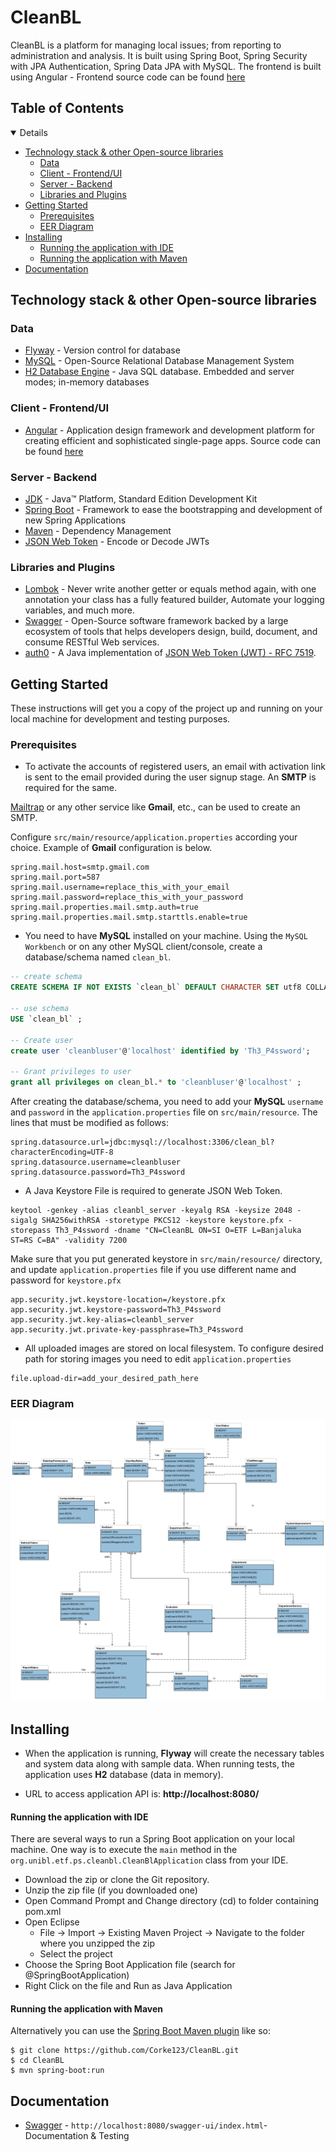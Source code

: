 # CleanBL

CleanBL is a platform for managing local issues; from reporting to administration and analysis. It is built using Spring Boot, Spring Security with JPA Authentication, Spring Data JPA with MySQL. The frontend is built using Angular - Frontend source code can be found [here](https://github.com/Corke123/clean-bl-frontend)

## Table of Contents
<details open="open">
   <ul>
      <li>
         <a href="#technology-stack---other-open-source-libraries">Technology stack &amp; other Open-source libraries</a>
         <ul>
            <li><a href="#data">Data</a></li>
            <li><a href="#client---frontend-ui">Client - Frontend/UI</a></li>
            <li><a href="#server---backend">Server - Backend</a></li>
            <li><a href="#libraries-and-plugins">Libraries and Plugins</a></li>
         </ul>
      </li>
      <li>
         <a href="#getting-started">Getting Started</a>
         <ul>
            <li><a href="#prerequisites">Prerequisites</a></li>
            <li><a href="#eer-diagram">EER Diagram</a></li>
         </ul>
      </li>
      <li>
         <a href="#installing">Installing</a>
         <ul>
            <li><a href="#running-the-application-with-ide">Running the application with IDE</a></li>
            <li><a href="#running-the-application-with-maven">Running the application with Maven</a></li>
         </ul>
      </li>
      <li><a href="#documentation">Documentation</a></li>
   </ul>
</details>

## Technology stack & other Open-source libraries

### Data

* 	[Flyway](https://flywaydb.org/) - Version control for database
* 	[MySQL](https://www.mysql.com/) - Open-Source Relational Database Management System
* 	[H2 Database Engine](https://www.h2database.com/html/main.html) - Java SQL database. Embedded and server modes; in-memory databases

### Client - Frontend/UI
* 	[Angular](https://angular.io/) - Application design framework and development platform for creating efficient and sophisticated single-page apps. Source code can be found [here](https://github.com/Corke123/clean-bl-frontend)

### Server - Backend

* 	[JDK](http://www.oracle.com/technetwork/java/javase/downloads/jdk8-downloads-2133151.html) - Java™ Platform, Standard Edition Development Kit
* 	[Spring Boot](https://spring.io/projects/spring-boot) - Framework to ease the bootstrapping and development of new Spring Applications
* 	[Maven](https://maven.apache.org/) - Dependency Management
* 	[JSON Web Token](https://jwt.io/) - Encode or Decode JWTs

###  Libraries and Plugins

* 	[Lombok](https://projectlombok.org/) - Never write another getter or equals method again, with one annotation your class has a fully featured builder, Automate your logging variables, and much more.
* 	[Swagger](https://swagger.io/) - Open-Source software framework backed by a large ecosystem of tools that helps developers design, build, document, and consume RESTful Web services.
*	[auth0](https://github.com/auth0/java-jwt) - A Java implementation of  [JSON Web Token (JWT) - RFC 7519](https://tools.ietf.org/html/rfc7519).

## Getting Started

These instructions will get you a copy of the project up and running on your local machine for development and testing purposes.

### Prerequisites

*	To activate the accounts of registered users, an email with activation link is sent to the email provided during the user signup stage. An **SMTP** is required for the same.

[Mailtrap](https://mailtrap.io/) or any other service like **Gmail**, etc., can be used to create an SMTP.

Configure `src/main/resource/application.properties` according your choice. Example of **Gmail** configuration is below.

```properties
spring.mail.host=smtp.gmail.com
spring.mail.port=587
spring.mail.username=replace_this_with_your_email
spring.mail.password=replace_this_with_your_password
spring.mail.properties.mail.smtp.auth=true
spring.mail.properties.mail.smtp.starttls.enable=true
```
*	You need to have **MySQL** installed on your machine. Using the `MySQL Workbench` or on any other MySQL client/console, create a database/schema named `clean_bl`.
~~~sql
-- create schema
CREATE SCHEMA IF NOT EXISTS `clean_bl` DEFAULT CHARACTER SET utf8 COLLATE utf8_unicode_ci ;

-- use schema
USE `clean_bl` ;

-- Create user 
create user 'cleanbluser'@'localhost' identified by 'Th3_P4ssword';

-- Grant privileges to user
grant all privileges on clean_bl.* to 'cleanbluser'@'localhost' ;
~~~

After creating the database/schema, you need to add your **MySQL** `username` and `password` in the `application.properties` file on `src/main/resource`. The lines that must be modified as follows:

```properties
spring.datasource.url=jdbc:mysql://localhost:3306/clean_bl?characterEncoding=UTF-8
spring.datasource.username=cleanbluser
spring.datasource.password=Th3_P4ssword
```
*	A Java Keystore File is required to generate JSON Web Token.
```shell
keytool -genkey -alias cleanbl_server -keyalg RSA -keysize 2048 -sigalg SHA256withRSA -storetype PKCS12 -keystore keystore.pfx -storepass Th3_P4ssword -dname "CN=CleanBL ON=SI O=ETF L=Banjaluka ST=RS C=BA" -validity 7200
```
Make sure that you put generated keystore in `src/main/resource/` directory, and update `application.properties` file if you use different name and password for `keystore.pfx`

```properties
app.security.jwt.keystore-location=/keystore.pfx
app.security.jwt.keystore-password=Th3_P4ssword
app.security.jwt.key-alias=cleanbl_server
app.security.jwt.private-key-passphrase=Th3_P4ssword
```

*	All uploaded images are stored on local filesystem. To configure desired path for storing images you need to edit `application.properties`

```properties
file.upload-dir=add_your_desired_path_here
```


### EER Diagram

[![EER Diagram](images/CleanBL-EER-Diagram.png)](images/CleanBL-EER-diagram.png)

## Installing

*	When the application is running, **Flyway** will create the necessary tables and system data along with sample data. When running tests, the application uses **H2** database (data in memory).

* 	URL to access application API is: **http://localhost:8080/**

#### Running the application with IDE

There are several ways to run a Spring Boot application on your local machine. One way is to execute the `main` method in the `org.unibl.etf.ps.cleanbl.CleanBlApplication` class from your IDE.

* 	Download the zip or clone the Git repository.
* 	Unzip the zip file (if you downloaded one)
* 	Open Command Prompt and Change directory (cd) to folder containing pom.xml
* 	Open Eclipse
     * File -> Import -> Existing Maven Project -> Navigate to the folder where you unzipped the zip
     * Select the project
* 	Choose the Spring Boot Application file (search for @SpringBootApplication)
* 	Right Click on the file and Run as Java Application

#### Running the application with Maven

Alternatively you can use the [Spring Boot Maven plugin](https://docs.spring.io/spring-boot/docs/current/reference/html/build-tool-plugins-maven-plugin.html) like so:

```shell
$ git clone https://github.com/Corke123/CleanBL.git
$ cd CleanBL
$ mvn spring-boot:run
```

## Documentation

* 	[Swagger](http://localhost:8080/swagger-ui/index.html) - `http://localhost:8080/swagger-ui/index.html`- Documentation & Testing
